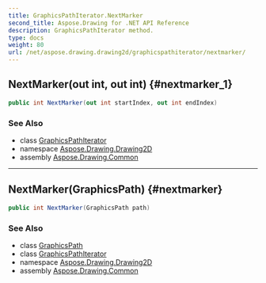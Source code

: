 ```yaml
---
title: GraphicsPathIterator.NextMarker
second_title: Aspose.Drawing for .NET API Reference
description: GraphicsPathIterator method. 
type: docs
weight: 80
url: /net/aspose.drawing.drawing2d/graphicspathiterator/nextmarker/
---
```

## NextMarker(out int, out int) {#nextmarker_1}

```csharp
public int NextMarker(out int startIndex, out int endIndex)
```

### See Also

* class [GraphicsPathIterator](../)
* namespace [Aspose.Drawing.Drawing2D](../../graphicspathiterator/)
* assembly [Aspose.Drawing.Common](../../../)

---

## NextMarker(GraphicsPath) {#nextmarker}

```csharp
public int NextMarker(GraphicsPath path)
```

### See Also

* class [GraphicsPath](../../graphicspath/)
* class [GraphicsPathIterator](../)
* namespace [Aspose.Drawing.Drawing2D](../../graphicspathiterator/)
* assembly [Aspose.Drawing.Common](../../../)


